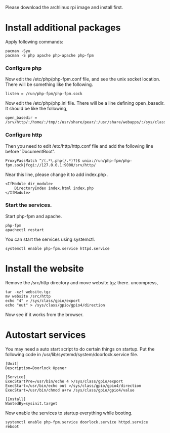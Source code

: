 Please download the archlinux rpi image and install first.

Install additional packages
===============================
Apply following commands:

```
pacman -Syu
pacman -S php apache php-apache php-fpm
```

### Configure php
Now edit the /etc/php/php-fpm.conf file, and see the unix socket location. There will be something like the following.

```
listen = /run/php-fpm/php-fpm.sock
```

Now edit the /etc/php/php.ini file. There will be a line defining open_basedir. It should be like the following,

```
open_basedir = /srv/http/:/home/:/tmp/:/usr/share/pear/:/usr/share/webapps/:/sys/class/gpio/gpio4
```

### Configure http

Then you need to edit /etc/http/http.conf file and add the following line before 'DocumentRoot'.

```
ProxyPassMatch ^/(.*\.php(/.*)?)$ unix:/run/php-fpm/php-fpm.sock|fcgi://127.0.0.1:9000/srv/http/
```

Near this line, please change it to add index.php .

```
<IfModule dir_module>
    DirectoryIndex index.html index.php
</IfModule>
```

### Start the services.

Start php-fpm and apache.

```
php-fpm
apachectl restart
```

You can start the services using systemctl.

```
systemctl enable php-fpm.service httpd.service
```

Install the website
======================

Remove the /src/http directory and move website.tgz there. uncompress,

```
tar -xzf website.tgz 
mv website /src/http
echo "4" > /sys/class/gpio/export
echo "out" > /sys/class/gpio/gpio4/direction
```

Now see if it works from the browser.

Autostart services
====================

You may need a auto start script to do certain things on startup.
Put the following code in /usr/lib/systemd/system/doorlock.service file.

```
[Unit]
Description=Doorlock Opener

[Service]
ExecStartPre=/usr/bin/echo 4 >/sys/class/gpio/export
ExecStart=/usr/bin/echo out >/sys/class/gpio/gpio4/direction
ExecStart=/usr/bin/chmod a+rw /sys/class/gpio/gpio4/value

[Install]
WantedBy=sysinit.target
```

Now enable the services to startup everything while booting.

```
systemctl enable php-fpm.service doorlock.service httpd.service
reboot
```
